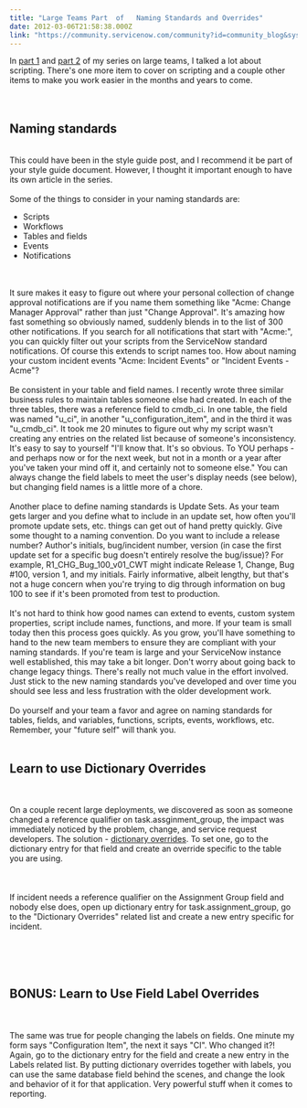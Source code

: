 ```yaml
---
title: "Large Teams Part  of   Naming Standards and Overrides"
date: 2012-03-06T21:58:38.000Z
link: "https://community.servicenow.com/community?id=community_blog&sys_id=c6dce665dbd0dbc01dcaf3231f961974"
---
```

<p>In <a title="mmunity.service-now.com/blog/ctomasi/large-teams-part-1-3-debugging" href="http://community.service-now.com/blog/ctomasi/large-teams-part-1-3-debugging">part 1</a> and <a title="mmunity.service-now.com/blog/ctomasi/large-teams-part-2-3-code-style-guide" href="http://community.service-now.com/blog/ctomasi/large-teams-part-2-3-code-style-guide">part 2</a> of my series on large teams, I talked a lot about scripting. There's one more item to cover on scripting and a couple other items to make you work easier in the months and years to come. <br /><!--break--><br /><br /><h2>Naming standards</h2><br />This could have been in the style guide post, and I recommend it be part of your style guide document. However, I thought it important enough to have its own article in the series.<br /><br />Some of the things to consider in your naming standards are:<br /><ul><li>Scripts</li><li>Workflows</li><li>Tables and fields</li><li>Events</li><li>Notifications</li></ul><br /><br />It sure makes it easy to figure out where your personal collection of change approval notifications are if you name them something like "Acme: Change Manager Approval" rather than just "Change Approval". It's amazing how fast something so obviously named, suddenly blends in to the list of 300 other notifications. If you search for all notifications that start with "Acme:", you can quickly filter out your scripts from the ServiceNow standard notifications. Of course this extends to script names too. How about naming your custom incident events "Acme: Incident Events" or "Incident Events - Acme"?<br /><br />Be consistent in your table and field names. I recently wrote three similar business rules to maintain tables someone else had created. In each of the three tables, there was a reference field to cmdb_ci. In one table, the field was named "u_ci", in another "u_configuration_item", and in the third it was "u_cmdb_ci". It took me 20 minutes to figure out why my script wasn't creating any entries on the related list because of someone's inconsistency. It's easy to say to yourself "I'll know that. It's so obvious. To YOU perhaps - and perhaps now or for the next week, but not in a month or a year after you've taken your mind off it, and certainly not to someone else." You can always change the field labels to meet the user's display needs (see below), but changing field names is a little more of a chore.<br /><br />Another place to define naming standards is Update Sets. As your team gets larger and you define what to include in an update set, how often you'll promote update sets, etc. things can get out of hand pretty quickly. Give some thought to a naming convention. Do you want to include a release number? Author's initials, bug/incident number, version (in case the first update set for a specific bug doesn't entirely resolve the bug/issue)? For example, R1_CHG_Bug_100_v01_CWT might indicate Release 1, Change, Bug #100, version 1, and my initials. Fairly informative, albeit lengthy, but that's not a huge concern when you're trying to dig through information on bug 100 to see if it's been promoted from test to production.<br /><br />It's not hard to think how good names can extend to events, custom system properties, script include names, functions, and more. If your team is small today then this process goes quickly. As you grow, you'll have something to hand to the new team members to ensure they are compliant with your naming standards. If you're team is large and your ServiceNow instance well established, this may take a bit longer. Don't worry about going back to change legacy things. There's really not much value in the effort involved. Just stick to the new naming standards you've developed and over time you should see less and less frustration with the older development work.<br /><br />Do yourself and your team a favor and agree on naming standards for tables, fields, and variables, functions, scripts, events, workflows, etc. Remember, your "future self" will thank you.<br /><br /><h2>Learn to use Dictionary Overrides</h2><br /><br />On a couple recent large deployments, we discovered as soon as someone changed a reference qualifier on task.assginment_group, the impact was immediately noticed by the problem, change, and service request developers. The solution - <a title="ki.service-now.com/index.php?title=Dictionary_Overrides" href="http://wiki.service-now.com/index.php?title=Dictionary_Overrides">dictionary overrides</a>. To set one, go to the dictionary entry for that field and create an override specific to the table you are using.<br /><center><br /><img  alt="" class="jive-image" src="5d0ead8edb10530468c1fb651f96192e.iix" /><br /></center><br /><br />If incident needs a reference qualifier on the Assignment Group field and nobody else does, open up dictionary entry for task.assignment_group, go to the "Dictionary Overrides" related list and create a new entry specific for incident.<br /><br /><center><br /><img  alt="" class="jive-image" src="5d0ead8edb10530468c1fb651f96192e.iix" /><br /></center><br /><br /><h2>BONUS: Learn to Use Field Label Overrides</h2><br /><br />The same was true for people changing the labels on fields. One minute my form says "Configuration Item", the next it says "CI". Who changed it?! Again, go to the dictionary entry for the field and create a new entry in the Labels related list. By putting dictionary overrides together with labels, you can use the same database field behind the scenes, and change the look and behavior of it for that application. Very powerful stuff when it comes to reporting.</p>